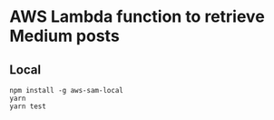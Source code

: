 # AWS Lambda function to retrieve Medium posts

## Local
```
npm install -g aws-sam-local
yarn
yarn test
```
